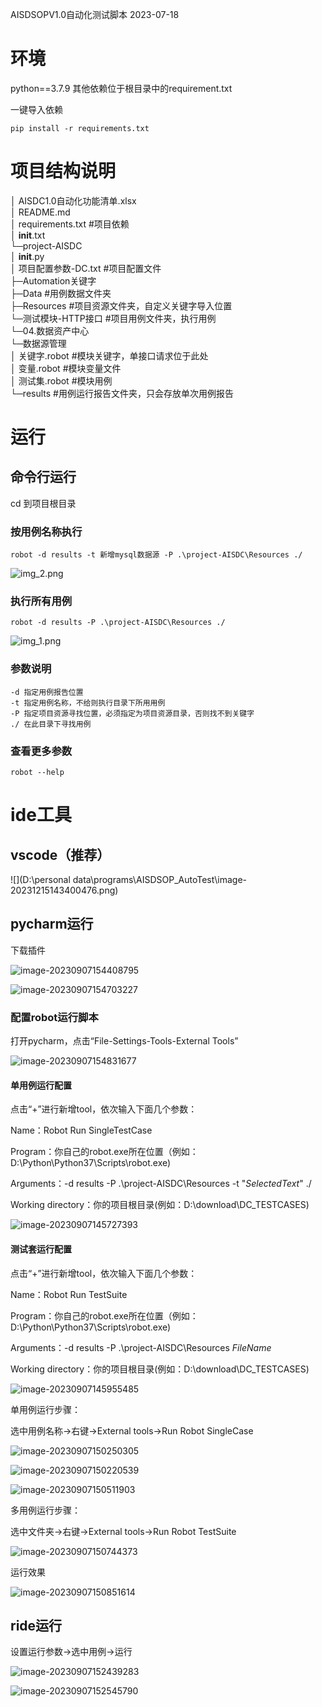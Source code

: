AISDSOPV1.0自动化测试脚本
2023-07-18

# 环境
python==3.7.9
其他依赖位于根目录中的requirement.txt

一键导入依赖
```shell
pip install -r requirements.txt
```
# 项目结构说明  
│  AISDC1.0自动化功能清单.xlsx  
│  README.md  
│  requirements.txt #项目依赖  
│  __init__.txt  
└─project-AISDC  
    │  __init__.py  
    │  项目配置参数-DC.txt #项目配置文件  
    ├─Automation关键字  
    ├─Data #用例数据文件夹  
    ├─Resources #项目资源文件夹，自定义关键字导入位置  
    └─测试模块-HTTP接口 #项目用例文件夹，执行用例  
        └─04.数据资产中心  
            └─数据源管理  
                │  关键字.robot    #模块关键字，单接口请求位于此处  
                │  变量.robot     #模块变量文件  
                │  测试集.robot    #模块用例  
                └─results #用例运行报告文件夹，只会存放单次用例报告  

# 运行  
## 命令行运行 
cd 到项目根目录  
### 按用例名称执行
```shell
robot -d results -t 新增mysql数据源 -P .\project-AISDC\Resources ./  
```
![img_2.png](images/img_2.png)
### 执行所有用例
```shell
robot -d results -P .\project-AISDC\Resources ./  
```
![img_1.png](images/img_1.png)
### 参数说明
    -d 指定用例报告位置  
    -t 指定用例名称，不给则执行目录下所用用例  
    -P 指定项目资源寻找位置，必须指定为项目资源目录，否则找不到关键字
    ./ 在此目录下寻找用例
### 查看更多参数  
```shell
robot --help
```

# ide工具

## vscode（推荐）

![](D:\personal data\programs\AISDSOP_AutoTest\image-20231215143400476.png)

## pycharm运行

下载插件

![image-20230907154408795](images/image-20230907154408795.png)

![image-20230907154703227](images/image-20230907154703227.png)

###  配置robot运行脚本

打开pycharm，点击“File-Settings-Tools-External Tools”

![image-20230907154831677](images/image-20230907154831677.png)

#### 单用例运行配置

点击“+”进行新增tool，依次输入下面几个参数：

Name：Robot Run SingleTestCase

Program：你自己的robot.exe所在位置（例如：D:\Python\Python37\Scripts\robot.exe)

Arguments：-d results   -P .\project-AISDC\Resources -t "$SelectedText$" ./

Working directory：你的项目根目录(例如：D:\download\DC_TESTCASES)

![image-20230907145727393](images/image-20230907145727393.png)

#### 测试套运行配置

点击“+”进行新增tool，依次输入下面几个参数：

Name：Robot Run TestSuite

Program：你自己的robot.exe所在位置（例如：D:\Python\Python37\Scripts\robot.exe)

Arguments：-d results -P .\project-AISDC\Resources  $FileName$

Working directory：你的项目根目录(例如：D:\download\DC_TESTCASES)

![image-20230907145955485](images/image-20230907145955485.png)

单用例运行步骤：

选中用例名称->右键->External tools->Run Robot SingleCase

![image-20230907150250305](images/image-20230907150250305.png)

![image-20230907150220539](images/image-20230907150220539.png)

![image-20230907150511903](images/image-20230907150511903.png)

多用例运行步骤：

选中文件夹->右键->External tools->Run Robot TestSuite

![image-20230907150744373](images/image-20230907150744373.png)

运行效果

![image-20230907150851614](images/image-20230907150851614.png)

## ride运行

设置运行参数->选中用例->运行

![image-20230907152439283](images/image-20230907152439283.png)

![image-20230907152545790](images/image-20230907152545790.png)
